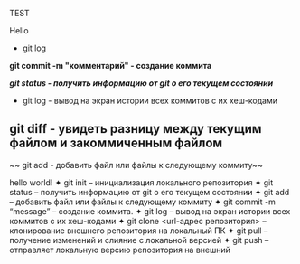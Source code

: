 TEST

Hello
* git log


**git commit -m "комментарий" - создание коммита**

***git status - получить информацию от git о его текущем состоянии***

* git log - вывод на экран истории всех коммитов с их хеш-кодами

## git diff - увидеть разницу между текущим файлом и закоммиченным файлом

~~ git add - добавить файл или файлы к следующему коммиту~~ 


hello world!
✦ git init – инициализация локального репозитория
✦ git status – получить информацию от git о его текущем состоянии
✦ git add – добавить файл или файлы к следующему коммиту
✦ git commit -m “message” – создание коммита.
✦ git log – вывод на экран истории всех коммитов с их хеш-кодами
✦ git clone <url-адрес репозитория> – клонирование внешнего репозитория на локальный ПК
✦ git pull – получение изменений и слияние с локальной версией
✦ git push – отправляет локальную версию репозитория на внешний